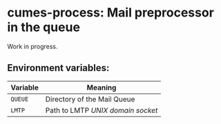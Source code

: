 # cumes-process: Mail preprocessor in the queue

Work in progress.

## Environment variables:

Variable | Meaning
--- | --- 
`QUEUE` | Directory of the Mail Queue
`LMTP` | Path to LMTP *UNIX domain socket*


